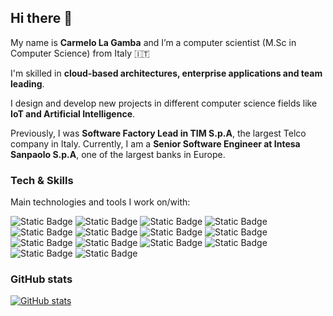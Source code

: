 ## Hi there 👋

My name is **Carmelo La Gamba** and I’m a computer scientist (M.Sc in Computer Science) from Italy 🇮🇹

I'm skilled in **cloud-based architectures, enterprise applications and team leading**. 

I design and develop new projects in different computer science fields like **IoT and Artificial Intelligence**.

Previously, I was **Software Factory Lead in TIM S.p.A**, the largest Telco company in Italy.
Currently, I am a **Senior Software Engineer at Intesa Sanpaolo S.p.A**, one of the largest banks in Europe.

### Tech & Skills ###

Main technologies and tools I work on/with:

![Static Badge](https://img.shields.io/badge/Language-Java-red?style=flat&logo=openjdk&color=dc3545)
![Static Badge](https://img.shields.io/badge/Language-Javascript/Nodejs-red?style=flat&logoColor=white&logo=javascript&color=dc3545)
![Static Badge](https://img.shields.io/badge/Language-Python-red?style=flat&logoColor=white&logo=Python&color=dc3545)
![Static Badge](https://img.shields.io/badge/Language-Android-red?style=flat&logo=android&logoColor=white&color=dc3545)
![Static Badge](https://img.shields.io/badge/Language-Kotlin-red?style=flat&logo=kotlin&logoColor=white&color=dc3545)
![Static Badge](https://img.shields.io/badge/Framework-Spring%20Boot-red?style=flat&logo=spring%20boot&logoColor=white&color=dc3545)
![Static Badge](https://img.shields.io/badge/Framework-Angular-red?style=flat&logo=angular&color=dc3545)
![Static Badge](https://img.shields.io/badge/Platform-Kubernetes-red?style=flat&logo=kubernetes&logoColor=white&color=dc3545)
![Static Badge](https://img.shields.io/badge/Platform-Google%20Cloud%20Platform-red?style=flat&logo=google%20cloud&logoColor=white&color=dc3545)
![Static Badge](https://img.shields.io/badge/Platform-Heroku-red?style=flat&logo=heroku&logoColor=white&color=dc3545)
![Static Badge](https://img.shields.io/badge/AI%20platform-OpenAI-red?style=flat&logo=openai&logoColor=white&color=dc3545)
![Static Badge](https://img.shields.io/badge/AI%20platform-Poe-red?style=flat&logo=poe&logoColor=white&color=dc3545)
![Static Badge](https://img.shields.io/badge/AI%20platform-Langchain-red?style=flat&logo=langchain&logoColor=white&color=dc3545)
![Static Badge](https://img.shields.io/badge/Versioning-Git-red?style=flat&logo=git&logoColor=white&color=dc3545)





### GitHub stats ###

[![GitHub stats](https://github-readme-stats.vercel.app/api?username=carmelolg&show_icons=true&hide_title=true&theme=transparent&bg_color=dc3545dd&title_color=ffffff&text_color=ffffff&icon_color=ffffff)](https://github.com/anuraghazra/github-readme-stats)



<!--
**carmelolg/carmelolg** is a ✨ _special_ ✨ repository because its `README.md` (this file) appears on your GitHub profile.

Here are some ideas to get you started:

- 🔭 I’m currently working on ...
- 🌱 I’m currently learning ...
- 👯 I’m looking to collaborate on ...
- 🤔 I’m looking for help with ...
- 💬 Ask me about ...
- 📫 How to reach me: ...
- 😄 Pronouns: ...
- ⚡ Fun fact: ...
-->
